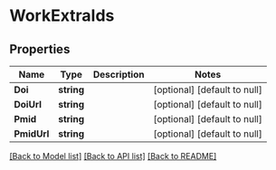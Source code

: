 # WorkExtraIds

## Properties
Name | Type | Description | Notes
------------ | ------------- | ------------- | -------------
**Doi** | **string** |  | [optional] [default to null]
**DoiUrl** | **string** |  | [optional] [default to null]
**Pmid** | **string** |  | [optional] [default to null]
**PmidUrl** | **string** |  | [optional] [default to null]

[[Back to Model list]](../README.md#documentation-for-models) [[Back to API list]](../README.md#documentation-for-api-endpoints) [[Back to README]](../README.md)

